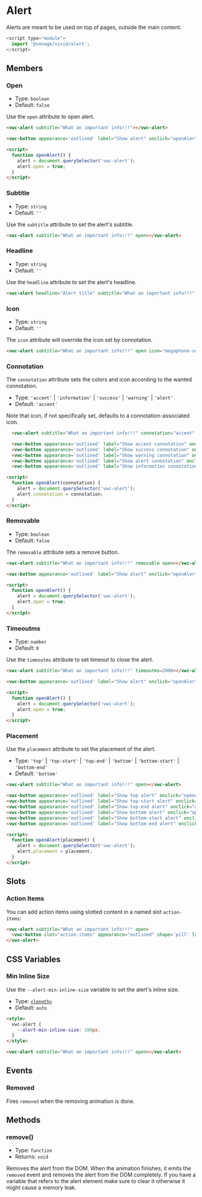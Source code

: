 # Alert

Alerts are meant to be used on top of pages, outside the main content.

```js
<script type="module">
  import '@vonage/vivid/alert';
</script>
```

## Members

### Open

- Type: `boolean`
- Default: `false`

Use the `open` attribute to open alert.

```html preview
<vwc-alert subtitle="What an important info!!!"></vwc-alert>

<vwc-button appearance='outlined' label="Show alert" onclick="openAlert()"></vwc-button>

<script>
  function openAlert() {
    alert = document.querySelector('vwc-alert');
    alert.open = true;
  }
</script>
```

### Subtitle

- Type: `string`
- Default: `''`

Use the `subtitle` attribute to set the alert's subtitle.

```html preview
<vwc-alert subtitle="What an important info!!!" open></vwc-alert>
```

### Headline

- Type: `string`
- Default: `''`

Use the `headline` attribute to set the alert's headline.

```html preview
<vwc-alert headline="Alert title" subtitle="What an important info!!!" open></vwc-alert>
```


### Icon

- Type: `string`
- Default: `''`

The `icon` attribute will override the icon set by connotation.

```html preview
<vwc-alert subtitle="What an important info!!!" open icon="megaphone-solid"></vwc-alert>
```

### Connotation

The `connotation` attribute sets the colors and icon according to the wanted connotation.

- Type: `'accent'` | `'information'` | `'success'` | `'warning'` | `'alert'`
- Default: `'accent'`

Note that icon, if not specifically set, defaults to a connotation-associated icon.

```html preview
  <vwc-alert subtitle="What an important info!!!" connotation="accent" open></vwc-alert>

  <vwc-button appearance='outlined' label="Show accent connotation" onclick="openAlert('accent')"></vwc-button>
  <vwc-button appearance='outlined' label="Show success connotation" onclick="openAlert('success')"></vwc-button> 
  <vwc-button appearance='outlined' label="Show warning connotation" onclick="openAlert('warning')"></vwc-button> 
  <vwc-button appearance='outlined' label="Show alert connotation" onclick="openAlert('alert')"></vwc-button>
  <vwc-button appearance='outlined' label="Show information connotation" onclick="openAlert('information')"></vwc-button>

<script>
  function openAlert(connotation) {
    alert = document.querySelector('vwc-alert');
    alert.connotation = connotation;
  }
</script>
```

### Removable

- Type: `boolean`
- Default: `false`

The `removable` attribute sets a remove button.

```html preview
<vwc-alert subtitle="What an important info!!!" removable open></vwc-alert>

<vwc-button appearance='outlined' label="Show alert" onclick="openAlert()"></vwc-button>

<script>
  function openAlert() {
    alert = document.querySelector('vwc-alert');
    alert.open = true;
  }
</script>
```

### Timeoutms

- Type: `number`
- Default: `0`

Use the `timeoutms` attribute to set timeout to close the alert.

```html preview
<vwc-alert subtitle="What an important info!!!" timeoutms=2000></vwc-alert>

<vwc-button appearance='outlined' label="Show alert" onclick="openAlert()"></vwc-button>

<script>
  function openAlert() {
    alert = document.querySelector('vwc-alert');
    alert.open = true;
  }
</script>
```

### Placement

Use the `placement` attribute to set the placement of the alert.

- Type: `'top'` | `'top-start'` | `'top-end'` | `'bottom'` | `'bottom-start'` | `'bottom-end'`
- Default: `'bottom'`

```html preview center
<vwc-alert subtitle="What an important info!!!" open></vwc-alert>

<vwc-button appearance='outlined' label="Show top alert" onclick="openAlert('top')"></vwc-button>
<vwc-button appearance='outlined' label="Show top-start alert" onclick="openAlert('top-start')"></vwc-button>
<vwc-button appearance='outlined' label="Show top-end alert" onclick="openAlert('top-end')"></vwc-button>
<vwc-button appearance='outlined' label="Show bottom alert" onclick="openAlert('bottom')"></vwc-button>
<vwc-button appearance='outlined' label="Show bottom-start alert" onclick="openAlert('bottom-start')"></vwc-button>
<vwc-button appearance='outlined' label="Show bottom-end alert" onclick="openAlert('bottom-end')"></vwc-button>

<script>
  function openAlert(placement) {
    alert = document.querySelector('vwc-alert');
    alert.placement = placement;
  }
</script>
```

## Slots

### Action Items

You can add action items using slotted content in a named slot `action-items`:

```html preview
<vwc-alert subtitle="What an important info!!!" open>
  <vwc-button slot="action-items" appearance="outlined" shape='pill' label="Action"></vwc-button>
</vwc-alert>
```

## CSS Variables

### Min Inline Size

Use the `--alert-min-inline-size` variable to set the alert's inline size.

- Type: [`<length>`](https://developer.mozilla.org/en-US/docs/Web/CSS/length)
- Default: `auto`

```html preview
<style>
  vwc-alert {
    --alert-min-inline-size: 100px;
  }
</style>

<vwc-alert subtitle="What an important info!!!" open></vwc-alert>
```

## Events

### Removed

Fires `removed` when the removing animation is done.

## Methods

### remove()

- Type: `function`
- Returns: `void`

Removes the alert from the DOM.  When the animation finishes, it emits the `removed` event and removes the alert from the DOM completely.  If you have a variable that refers to the alert element make sure to clear it otherwise it might cause a memory leak.
